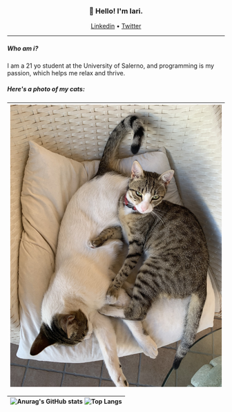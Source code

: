 <h3 align="center">👋 Hello! I'm Iari.</h3>

<p align="center">
  <a href="https://linkedin.com/in/iarinormanno">Linkedin</a> •
  <a href="https://twitter.com/wtfiari">Twitter</a>
</p>

---

##### Who am i?
I am a 21 yo student at the University of Salerno, and programming is my passion, which helps me relax and thrive.

##### Here's a photo of my cats:

| <img width="909" alt="cats" src="./cats.jpg">|
| --- |

| ![Anurag's GitHub stats](https://github-readme-stats.vercel.app/api?username=wassupiari&theme=gruvbox&hide=prs,contribs)    ![Top Langs](https://github-readme-stats.vercel.app/api/top-langs/?username=wassupiari&layout=compact&theme=gruvbox) |
| --- |

